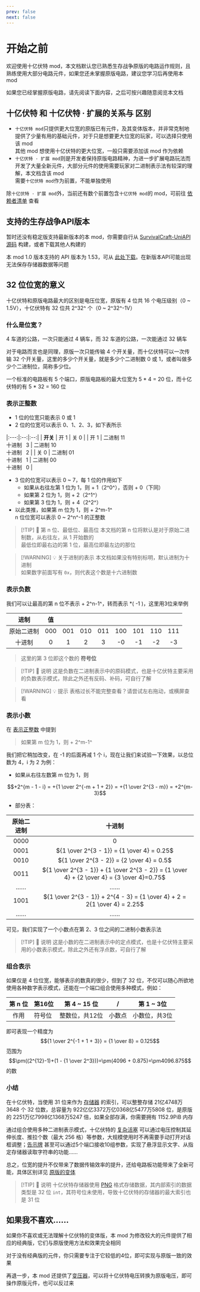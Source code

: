```yaml
---
prev: false
next: false
---
```


# 开始之前

欢迎使用十亿伏特 mod，本文档默认您已熟悉生存战争原版的电路运作规则，且熟练使用大部分电路元件，如果您还未掌握原版电路，建议您学习后再使用本 mod

如果您已经掌握原版电路，请先阅读下面内容，之后可按兴趣随意阅览本文档

## 十亿伏特 和 十亿伏特 · 扩展的关系与 区别

* `十亿伏特 mod`只提供更大位宽的原版已有元件，及其变体版本，并非常克制地提供了少量有用的基础元件，对于只是想要更大位宽的玩家，可以选择只使用该 mod  
  其他 mod 想使用十亿伏特的更大位宽，一般只需要添加该 mod 作为依赖
* `十亿伏特 · 扩展 mod`则是开发者保持原版电路精神，为进一步扩展电路玩法而开发了大量全新元件，大部分元件的使用需要玩家对二进制表示法有较深的理解，本文档含该 mod  
  需要`十亿伏特 mod`作为前置，不能单独使用

除`十亿伏特 · 扩展 mod`外，当前还有数个前置包含`十亿伏特 mod`的 mod，可前往 [依赖者清单](about#依赖者) 查看

## 支持的生存战争API版本

暂时还没有稳定版支持最新版本的本 mod，你需要自行从 [SurvivalCraft-UniAPI源码](https://gitee.com/THPRC/survivalcraft-api) 构建，或者下载其他人构建的

本 mod 1.0 版本支持的 API 版本为 1.53，可从 [此处下载](https://gitee.com/THPRC/survivalcraft-api/releases/tag/api1.53P)。在新版本API可能出现无法保存存储器数据等问题

## 32 位位宽的意义

十亿伏特和原版电路最大的区别是电压位宽，原版有 4 位共 16 个电压级别（0 \~ 1.5V），十亿伏特有 32 位共 2^32^ 个（0 \~ 2^32^-1V）

### 什么是位宽？

4 车道的公路，一次只能通过 4 辆车，而 32 车道的公路，一次能通过 32 辆车

对于电路而言也是同理，原版一次只能传输 4 个开关量，而十亿伏特可以一次传输 32 个开关量，这里的多少个开关量，就是多少个二进制数 0 或 1，或者叫做多少个二进制位，简称多少位。

一个标准的电路板有 5 个端口，原版电路板的最大位宽为 5 * 4 = 20 位，而十亿伏特的有 5 * 32 = 160 位

### 表示正整数

* 1 位的位宽只能表示 0 或 1
* 2 位的位宽可以表示 0、1、2、3，如下表所示

|:---:|:--:|:--:|
| **开关** | 开 <span class="mono">1</span> | 关 <span class="mono">0</span> |
| 开 <span class="mono">1</span> | 二进制 <span class="mono">11</span><br/>十进制 <span class="mono">&ensp;3</span> | 二进制 <span class="mono">10</span><br/>十进制 <span class="mono">&ensp;2</span> |
| 关 <span class="mono">0</span> | 二进制 <span class="mono">01</span><br/>十进制 <span class="mono">&ensp;1</span> | 二进制 <span class="mono">00</span><br/>十进制 <span class="mono">&ensp;0</span> |

* 3 位的位宽可以表示 0 \~ 7，每 1 位的作用如下
    * 如果从右往左第 1 位为 1，则 + 1（2^0^），否则 + 0（下同）
    * 如果第 2 位为 1，则 + 2（2^1^）
    * 如果第 3 位为 1，则 + 4（2^2^）
* 以此类推，如果第 m 位为 1，则 + 2^m-1^  
  n 位位宽可以表示 0 \~ 2^n^-1 的正整数

> [!TIP] 📝 第 n 位、最低位、最高位
> 本文档的第 n 位将默认是对于原始二进制数，从右往左，从 1 开始数的  
> 最低位即最右边的第 1 位，最高位即最左边的那位


> [!WARNING] 💡 关于进制的表示
> 本文档如果没有特别标明，默认进制为十进制  
> 如果数字前面写有 `0x`，则代表这个数是十六进制数

### 表示负数

我们可以让最高的第 n 位不表示 + 2^n-1^，转而表示 *( -1 )，这里用3位来举例
<div :class="$style.negative_table">

|   进制    |   值   |||||||| 
|:-------:|:-----:|:-----:|:-----:|:-----:|:-----:|:-----:|:-----:|:-----:|
|  原始二进制  |  000  |  001  |  010  |  011  |  100  |  101  |  110  |  111  | 
|   十进制   |   0   |   1   |   2   |   3   |  -0   |  -1   |  -2   |  -3   |

</div>

> 这里的第 3 位即这个数的 **符号位**

> [!TIP] 📝 说明
> 这是负数在二进制表示中的原码模式，也是十亿伏特主要采用的负数表示模式，除此之外还有反码、补码，可自行了解

> [!WARNING] 💡 提示
> 表格过长不能完整查看？请尝试左右拖动，或横屏查看

### 表示小数

在 [表示正整数](#表示正整数) 中提到
> 如果第 m 位为 1，则 + 2^m-1^

我们把它稍加改变，在 -1 的后面再减 1 个 i，现在让我们来试验一下效果，以总位数为 4，i 为 2 为例：

* 如果从右往左数第 m 位为 1，则

$$+2^{m - 1 - i} = +{1 \over 2^{-m + 1 + 2}} = +{1 \over 2^{3 - m}} = +2^{m-3}$$

* 部分表：

| 原始二进制 |                                            十进制                                             |
|:-----:|:------------------------------------------------------------------------------------------:|
| 0000  |                                             0                                              |
| 0001  |                         ${1 \over 2^{3 - 1}} = {1 \over 4} = 0.25$                         |
| 0010  |                         ${1 \over 2^{3 - 2}} = {2 \over 4} = 0.5$                          |
| 0011  | ${1 \over 2^{3 - 1}} + {1 \over 2^{3 - 2}} = {1 \over 4} + {2 \over 4} = {3 \over 4}=0.75$ |
|  ……   |                                             ……                                             |
| 1001  |         ${1 \over 2^{3 - 1}} + 2^{4 - 3} = {1 \over 4} + 2 = 2{1 \over 4} = 2.25$          |
|  ……   |                                             ……                                             |

可见，我们实现了一个小数点在第 2、3 位之间的二进制小数表示法

> [!TIP] 📝 说明
> 这是小数的在二进制表示中的定点模式，也是十亿伏特主要采用的小数表示模式，除此之外还有浮点数，可自行了解

### 组合表示

如果仅是 4 位位宽，能够表示的数真的很少，但到了 32 位，不仅可以随心所欲地使用各种数字表示模式，还能在一个端口组合使用多种模式，例如：

| 第 n 位 | 第16位 | 第 4 \~ 15 位 |  /  | 第 1 \~ 3位 |
|:-----:|:-----|:-----------:|:---:|:---------:|
|  作用   | 符号位  |  整数位，共12位   | 小数点 |  小数位，共3位  |

即可表现一个精度为
$${1 \over 2^{-1 + 1 + 3}} = {1 \over 8} = 0.125$$
范围为
$$\pm((2^{12}-1)+(1 - {1 \over 2^3}))=\pm(4096 + 0.875)=\pm4096.875$$
的数

### 小结

在十亿伏特，当使用 31 位来作为 [存储器](base/shift/memory_bank) 的索引，可以整整存储 21亿4748万3648 个 32 位数，总容量为 922亿亿3372万亿0368亿5477万5808 位，是原版的 2251万亿7998亿1368万5247 倍，如果全部存满，你需要拥有 1152.9PiB 内存

通过组合使用多种二进制表示模式，十亿伏特的 [复杂活塞](base/shift/complex_piston) 可以通过电压控制其延伸长度、推拉个数（最大 256 格）等参数，大规模使用时不再需要手动打开对话框调整；[告示牌](base/shift/sign) 甚至可以通过5个端口接收10组参数，实现了悬浮显示文字、从指定存储器读取字符串的功能……

总之，位宽的提升不仅带来了数据传输效率的提升，还给电路板功能带来了全新可能，具体区别详见 [原版的变体](base/shift/simple)
> [!TIP] 📝 说明
> 十亿伏特存储器使用 [PNG](https://www.w3.org/TR/png/) 格式存储数据，其内部索引的数据类型是 32 位 `int`，其符号位未使用，导致十亿伏特的存储器的最大索引也是 31 位

## 如果我不喜欢……

如果你不喜欢或无法理解十亿伏特的变体版，本 mod 为修改较大的元件提供了相应的经典版，它们与原版使用方法和效果完全相同

对于没有经典版的元件，你只需要专注于它较低的4位，即可实现与原版一致的效果

再退一步，本 mod 还提供了[变压器](base/new/elements#变压器)，可以将十亿伏特电压转换为原版电压，即可操作原版元件，也可以反过来

<!--@include: ./parts/feedback.md-->

<style module>
.negative_table tr > td:not(:first-child){
    font-family: var(--vp-font-family-mono);
}
</style>